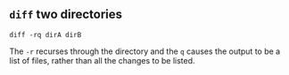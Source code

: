 ## `diff` two directories

    diff -rq dirA dirB

The `-r` recurses through the directory and the `q` causes the output to be a list of files, rather than all the changes to be listed.